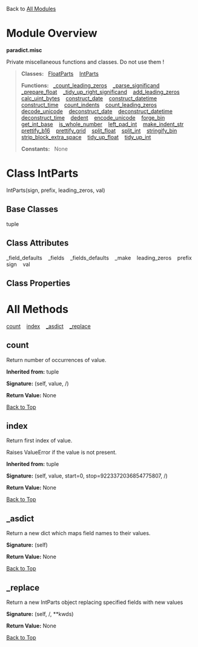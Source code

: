 Back to [All Modules](https://github.com/pyrustic/paradict/blob/master/docs/modules/README.md#readme)

# Module Overview

**paradict.misc**
 
Private miscellaneous functions and classes. Do not use them !

> **Classes:** &nbsp; [FloatParts](https://github.com/pyrustic/paradict/blob/master/docs/modules/content/paradict.misc/content/classes/FloatParts.md#class-floatparts) &nbsp;&nbsp; [IntParts](https://github.com/pyrustic/paradict/blob/master/docs/modules/content/paradict.misc/content/classes/IntParts.md#class-intparts)
>
> **Functions:** &nbsp; [\_count\_leading\_zeros](https://github.com/pyrustic/paradict/blob/master/docs/modules/content/paradict.misc/content/functions.md#_count_leading_zeros) &nbsp;&nbsp; [\_parse\_significand](https://github.com/pyrustic/paradict/blob/master/docs/modules/content/paradict.misc/content/functions.md#_parse_significand) &nbsp;&nbsp; [\_prepare\_float](https://github.com/pyrustic/paradict/blob/master/docs/modules/content/paradict.misc/content/functions.md#_prepare_float) &nbsp;&nbsp; [\_tidy\_up\_right\_significand](https://github.com/pyrustic/paradict/blob/master/docs/modules/content/paradict.misc/content/functions.md#_tidy_up_right_significand) &nbsp;&nbsp; [add\_leading\_zeros](https://github.com/pyrustic/paradict/blob/master/docs/modules/content/paradict.misc/content/functions.md#add_leading_zeros) &nbsp;&nbsp; [calc\_uint\_bytes](https://github.com/pyrustic/paradict/blob/master/docs/modules/content/paradict.misc/content/functions.md#calc_uint_bytes) &nbsp;&nbsp; [construct\_date](https://github.com/pyrustic/paradict/blob/master/docs/modules/content/paradict.misc/content/functions.md#construct_date) &nbsp;&nbsp; [construct\_datetime](https://github.com/pyrustic/paradict/blob/master/docs/modules/content/paradict.misc/content/functions.md#construct_datetime) &nbsp;&nbsp; [construct\_time](https://github.com/pyrustic/paradict/blob/master/docs/modules/content/paradict.misc/content/functions.md#construct_time) &nbsp;&nbsp; [count\_indents](https://github.com/pyrustic/paradict/blob/master/docs/modules/content/paradict.misc/content/functions.md#count_indents) &nbsp;&nbsp; [count\_leading\_zeros](https://github.com/pyrustic/paradict/blob/master/docs/modules/content/paradict.misc/content/functions.md#count_leading_zeros) &nbsp;&nbsp; [decode\_unicode](https://github.com/pyrustic/paradict/blob/master/docs/modules/content/paradict.misc/content/functions.md#decode_unicode) &nbsp;&nbsp; [deconstruct\_date](https://github.com/pyrustic/paradict/blob/master/docs/modules/content/paradict.misc/content/functions.md#deconstruct_date) &nbsp;&nbsp; [deconstruct\_datetime](https://github.com/pyrustic/paradict/blob/master/docs/modules/content/paradict.misc/content/functions.md#deconstruct_datetime) &nbsp;&nbsp; [deconstruct\_time](https://github.com/pyrustic/paradict/blob/master/docs/modules/content/paradict.misc/content/functions.md#deconstruct_time) &nbsp;&nbsp; [dedent](https://github.com/pyrustic/paradict/blob/master/docs/modules/content/paradict.misc/content/functions.md#dedent) &nbsp;&nbsp; [encode\_unicode](https://github.com/pyrustic/paradict/blob/master/docs/modules/content/paradict.misc/content/functions.md#encode_unicode) &nbsp;&nbsp; [forge\_bin](https://github.com/pyrustic/paradict/blob/master/docs/modules/content/paradict.misc/content/functions.md#forge_bin) &nbsp;&nbsp; [get\_int\_base](https://github.com/pyrustic/paradict/blob/master/docs/modules/content/paradict.misc/content/functions.md#get_int_base) &nbsp;&nbsp; [is\_whole\_number](https://github.com/pyrustic/paradict/blob/master/docs/modules/content/paradict.misc/content/functions.md#is_whole_number) &nbsp;&nbsp; [left\_pad\_int](https://github.com/pyrustic/paradict/blob/master/docs/modules/content/paradict.misc/content/functions.md#left_pad_int) &nbsp;&nbsp; [make\_indent\_str](https://github.com/pyrustic/paradict/blob/master/docs/modules/content/paradict.misc/content/functions.md#make_indent_str) &nbsp;&nbsp; [prettify\_b16](https://github.com/pyrustic/paradict/blob/master/docs/modules/content/paradict.misc/content/functions.md#prettify_b16) &nbsp;&nbsp; [prettify\_grid](https://github.com/pyrustic/paradict/blob/master/docs/modules/content/paradict.misc/content/functions.md#prettify_grid) &nbsp;&nbsp; [split\_float](https://github.com/pyrustic/paradict/blob/master/docs/modules/content/paradict.misc/content/functions.md#split_float) &nbsp;&nbsp; [split\_int](https://github.com/pyrustic/paradict/blob/master/docs/modules/content/paradict.misc/content/functions.md#split_int) &nbsp;&nbsp; [stringify\_bin](https://github.com/pyrustic/paradict/blob/master/docs/modules/content/paradict.misc/content/functions.md#stringify_bin) &nbsp;&nbsp; [strip\_block\_extra\_space](https://github.com/pyrustic/paradict/blob/master/docs/modules/content/paradict.misc/content/functions.md#strip_block_extra_space) &nbsp;&nbsp; [tidy\_up\_float](https://github.com/pyrustic/paradict/blob/master/docs/modules/content/paradict.misc/content/functions.md#tidy_up_float) &nbsp;&nbsp; [tidy\_up\_int](https://github.com/pyrustic/paradict/blob/master/docs/modules/content/paradict.misc/content/functions.md#tidy_up_int)
>
> **Constants:** &nbsp; None

# Class IntParts
IntParts(sign, prefix, leading_zeros, val)

## Base Classes
tuple

## Class Attributes
\_field\_defaults &nbsp;&nbsp; \_fields &nbsp;&nbsp; \_fields\_defaults &nbsp;&nbsp; \_make &nbsp;&nbsp; leading\_zeros &nbsp;&nbsp; prefix &nbsp;&nbsp; sign &nbsp;&nbsp; val

## Class Properties


# All Methods
[count](#count) &nbsp;&nbsp; [index](#index) &nbsp;&nbsp; [\_asdict](#_asdict) &nbsp;&nbsp; [\_replace](#_replace)

## count
Return number of occurrences of value.

**Inherited from:** tuple

**Signature:** (self, value, /)





**Return Value:** None

[Back to Top](#module-overview)


## index
Return first index of value.

Raises ValueError if the value is not present.

**Inherited from:** tuple

**Signature:** (self, value, start=0, stop=9223372036854775807, /)





**Return Value:** None

[Back to Top](#module-overview)


## \_asdict
Return a new dict which maps field names to their values.



**Signature:** (self)





**Return Value:** None

[Back to Top](#module-overview)


## \_replace
Return a new IntParts object replacing specified fields with new values



**Signature:** (self, /, \*\*kwds)





**Return Value:** None

[Back to Top](#module-overview)



